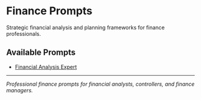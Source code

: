 # Finance Prompts

Strategic financial analysis and planning frameworks for finance professionals.

## Available Prompts

- [Financial Analysis Expert](./financial-analysis-expert.md)

---

*Professional finance prompts for financial analysts, controllers, and finance managers.*